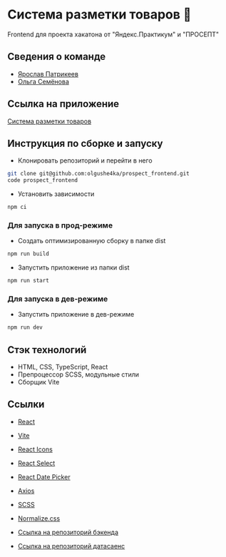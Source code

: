 # Система разметки товаров 🪩

Frontend для проекта хакатона от "Яндекс.Практикум" и "ПРОСЕПТ"

## Сведения о команде

- [Ярослав Патрикеев](https://github.com/yaroslav-patrikeev)
- [Ольга Семёнова](https://github.com/olgushe4ka)

## Ссылка на приложение

[Система разметки товаров](https://proseptmatching.zapto.org/)

## Инструкция по сборке и запуску

- Клонировать репозиторий и перейти в него

```sh
git clone git@github.com:olgushe4ka/prospect_frontend.git
code prospect_frontend
```

- Установить зависимости

```sh
npm ci
```

### Для запуска в прод-режиме

- Создать оптимизированную сборку в папке dist

```sh
npm run build
```

- Запустить приложение из папки dist

```sh
npm run start
```

### Для запуска в дев-режиме

- Запустить приложение в дев-режиме

```sh
npm run dev
```

## Стэк технологий

- HTML, CSS, TypeScript, React
- Препроцессор SCSS, модульные стили
- Сборщик Vite

## Ссылки

- [React](https://react.dev/)
- [Vite](https://vite-docs-ru.vercel.app/)
- [React Icons](https://react-icons.github.io/react-icons/)
- [React Select](https://react-select.com/)
- [React Date Picker](https://reactdatepicker.com/)
- [Axios](https://axios-http.com/ru/docs/intro)
- [SCSS](https://www.npmjs.com/package/scss)
- [Normalize.css](https://necolas.github.io/normalize.css/)

- [Ссылка на репозиторий бэкенда](https://github.com/Anastasia7Si/project_backend)
- [Ссылка на репозиторий датасаенс](https://github.com/BAR2LEHI/prosept_competition_2023)
